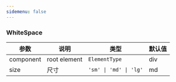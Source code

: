 ```yaml
---
sidemenu: false
---
```

### WhiteSpace

| 参数	|说明	|类型	|默认值
| --- | --- | --- | ---
| component | root element | `ElementType` | div
| size |  尺寸 | `'sm' \| 'md' \| 'lg'` | md
